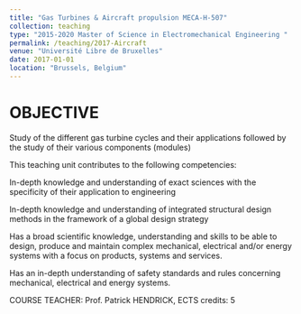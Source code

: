 ```yaml
---
title: "Gas Turbines & Aircraft propulsion MECA-H-507"
collection: teaching
type: "2015-2020 Master of Science in Electromechanical Engineering "
permalink: /teaching/2017-Aircraft
venue: "Université Libre de Bruxelles"
date: 2017-01-01
location: "Brussels, Belgium"
---
```


OBJECTIVE
======

Study of the different gas turbine cycles and their applications followed by the study of their various components (modules)

This teaching unit contributes to the following competencies:

In-depth knowledge and understanding of exact sciences with the specificity of their application to engineering

In-depth knowledge and understanding of integrated structural design methods in the framework of a global design strategy

Has a broad scientific knowledge, understanding and skills to be able to design, produce and maintain complex mechanical, electrical and/or energy systems with a focus on products, systems and services.

Has an in-depth understanding of safety standards and rules concerning mechanical, electrical and energy systems.


COURSE TEACHER: Prof. Patrick HENDRICK, ECTS credits: 5



